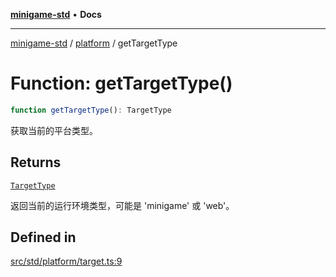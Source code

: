 [**minigame-std**](../../../README.md) • **Docs**

***

[minigame-std](../../../README.md) / [platform](../README.md) / getTargetType

# Function: getTargetType()

```ts
function getTargetType(): TargetType
```

获取当前的平台类型。

## Returns

[`TargetType`](../type-aliases/TargetType.md)

返回当前的运行环境类型，可能是 'minigame' 或 'web'。

## Defined in

[src/std/platform/target.ts:9](https://github.com/JiangJie/minigame-std/blob/22787d0fd0cff776ed579de48ccf7523d9e4ce53/src/std/platform/target.ts#L9)
